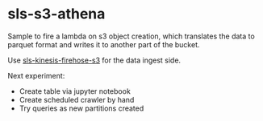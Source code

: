 # sls-s3-athena

Sample to fire a lambda on s3 object creation, which translates the data to parquet format and writes it to another part of the bucket.

Use [sls-kinesis-firehose-s3](https://github.com/d-smith/sls-kinesis-firehose-s3) for the data ingest side.

Next experiment:

* Create table via jupyter notebook
* Create scheduled crawler by hand
* Try queries as new partitions created